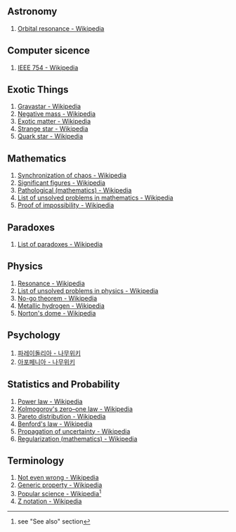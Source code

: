 ## Astronomy
1. [Orbital resonance - Wikipedia](https://en.wikipedia.org/wiki/Orbital_resonance)
## Computer sicence
1. [IEEE 754 - Wikipedia](https://en.wikipedia.org/wiki/IEEE_754)
## Exotic Things
1. [Gravastar - Wikipedia](https://en.wikipedia.org/wiki/Gravastar)
2. [Negative mass - Wikipedia](https://en.wikipedia.org/wiki/Negative_mass)
3. [Exotic matter - Wikipedia](https://en.wikipedia.org/wiki/Exotic_matter)
4. [Strange star - Wikipedia](https://en.wikipedia.org/wiki/Strange_star)
5. [Quark star - Wikipedia](https://en.wikipedia.org/wiki/Quark_star)
## Mathematics
1. [Synchronization of chaos - Wikipedia](https://en.wikipedia.org/wiki/Synchronization_of_chaos)
2. [Significant figures - Wikipedia](https://en.wikipedia.org/wiki/Significant_figures)
3. [Pathological (mathematics) - Wikipedia](https://en.wikipedia.org/wiki/Pathological_\(mathematics\))
4. [List of unsolved problems in mathematics - Wikipedia](https://en.wikipedia.org/wiki/List_of_unsolved_problems_in_mathematics)
5. [Proof of impossibility - Wikipedia](https://en.wikipedia.org/wiki/Proof_of_impossibility)
## Paradoxes
1. [List of paradoxes - Wikipedia](https://en.wikipedia.org/wiki/List_of_paradoxes)
## Physics
1. [Resonance - Wikipedia](https://en.wikipedia.org/wiki/Resonance)
2. [List of unsolved problems in physics - Wikipedia](https://en.wikipedia.org/wiki/List_of_unsolved_problems_in_physics)
3. [No-go theorem - Wikipedia](https://en.wikipedia.org/wiki/No-go_theorem)
4. [Metallic hydrogen - Wikipedia](https://en.wikipedia.org/wiki/Metallic_hydrogen)
5. [Norton's dome - Wikipedia](https://en.wikipedia.org/wiki/Norton%27s_dome)
## Psychology
1. [파레이돌리아 - 나무위키](https://namu.wiki/w/%ED%8C%8C%EB%A0%88%EC%9D%B4%EB%8F%8C%EB%A6%AC%EC%95%84)
2. [아포페니아 - 나무위키](https://namu.wiki/w/%EC%95%84%ED%8F%AC%ED%8E%98%EB%8B%88%EC%95%84)
## Statistics and Probability
1. [Power law - Wikipedia](https://en.wikipedia.org/wiki/Power_law)
2. [Kolmogorov's zero–one law - Wikipedia](https://en.wikipedia.org/wiki/Kolmogorov%27s_zero%E2%80%93one_law)
3. [Pareto distribution - Wikipedia](https://en.wikipedia.org/wiki/Pareto_distribution)
4. [Benford's law - Wikipedia](https://en.wikipedia.org/wiki/Benford%27s_law)
5. [Propagation of uncertainty - Wikipedia](https://en.wikipedia.org/wiki/Propagation_of_uncertainty)
6. [Regularization (mathematics) - Wikipedia](https://en.wikipedia.org/wiki/Regularization_\(mathematics\))
## Terminology
1. [Not even wrong - Wikipedia](https://en.wikipedia.org/wiki/Not_even_wrong)
2. [Generic property - Wikipedia](https://en.wikipedia.org/wiki/Generic_property)
3. [Popular science - Wikipedia](https://en.wikipedia.org/wiki/Popular_science)[^pop-sci]
4. [Z notation - Wikipedia](https://en.wikipedia.org/wiki/Z_notation)

[^pop-sci]: see "See also" section